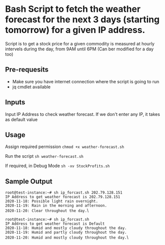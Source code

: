 # Bash Script to fetch the weather forecast for the next 3 days (starting tomorrow) for a given IP address.
Script is to get a stock price for a given commodity is measured at hourly intervels during the day, from 9AM until 6PM (Can ber modified for a day too)

## Pre-requesits
* Make sure you have internet connection where the script is going to run
* jq cmdlet available

## Inputs
Input IP Address to check weather forecast.
If we don't enter any IP, it takes as default value 

## Usage
Assign required permission 
`chmod +x weather-forecast.sh`

Run the script
`sh weather-forecast.sh`

If required, in Debug Mode
`sh -xv StockProfits.sh`


## Sample Output
`root@test-instance:~# sh ip_forcast.sh 202.79.128.151`\
`IP Address to get weather forecast is 202.79.128.151`\
`2020-11-18: Possible light rain overnight.`\
`2020-11-19: Rain in the morning and afternoon.`\
`2020-11-20: Clear throughout the day.`\


`root@test-instance:~# sh ip_forcast.sh`\
`IP Address to get weather forecast is Default`\
`2020-11-18: Humid and mostly cloudy throughout the day.`\
`2020-11-19: Humid and partly cloudy throughout the day.`\
`2020-11-20: Humid and mostly cloudy throughout the day.`\





